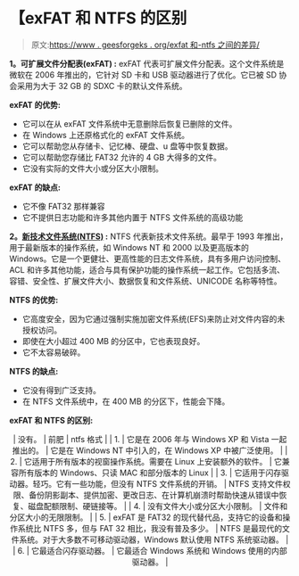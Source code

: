 # 【exFAT 和 NTFS 的区别

> 原文:[https://www . geesforgeks . org/exfat 和-ntfs 之间的差异/](https://www.geeksforgeeks.org/difference-between-exfat-and-ntfs/)

**1。可扩展文件分配表(exFAT) :**
exFAT 代表可扩展文件分配表。这个文件系统是微软在 2006 年推出的，它针对 SD 卡和 USB 驱动器进行了优化。它已被 SD 协会采用为大于 32 GB 的 SDXC 卡的默认文件系统。

**exFAT 的优势:**

*   它可以在从 exFAT 文件系统中无意删除后恢复已删除的文件。
*   在 Windows 上还原格式化的 exFAT 文件系统。
*   它可以帮助您从存储卡、记忆棒、硬盘、u 盘等中恢复数据。
*   它可以帮助您存储比 FAT32 允许的 4 GB 大得多的文件。
*   它没有实际的文件大小或分区大小限制。

**exFAT 的缺点:**

*   它不像 FAT32 那样兼容
*   它不提供日志功能和许多其他内置于 NTFS 文件系统的高级功能

**2。[新技术文件系统(NTFS)](https://www.geeksforgeeks.org/ntfs-full-form/) :**
NTFS 代表新技术文件系统。最早于 1993 年推出，用于最新版本的操作系统，如 Windows NT 和 2000 以及更高版本的 Windows。它是一个更健壮、更高性能的日志文件系统，具有多用户访问控制、ACL 和许多其他功能，适合与具有保护功能的操作系统一起工作。它包括多流、容错、安全性、扩展文件大小、数据恢复和文件系统、UNICODE 名称等特性。

**NTFS 的优势:**

*   它高度安全，因为它通过强制实施加密文件系统(EFS)来防止对文件内容的未授权访问。
*   即使在大小超过 400 MB 的分区中，它也表现良好。
*   它不太容易破碎。

**NTFS 的缺点:**

*   它没有得到广泛支持。
*   在 NTFS 文件系统中，在 400 MB 的分区下，性能会下降。

**exFAT 和 NTFS 的区别:**

<center>

| 没有。 | 前肥 | ntfs 格式 |
| 1. | 它是在 2006 年与 Windows XP 和 Vista 一起推出的。 | 它是在 Windows NT 中引入的，在 Windows XP 中被广泛使用。 |
| 2. | 它适用于所有版本的视窗操作系统。需要在 Linux 上安装额外的软件。 | 它兼容所有版本的 Windows、只读 MAC 和部分版本的 Linux |
| 3. | 它适用于闪存驱动器。轻巧。它有一些功能，但没有 NTFS 文件系统的开销。 | NTFS 支持文件权限、备份阴影副本、提供加密、更改日志、在计算机崩溃时帮助快速从错误中恢复、磁盘配额限制、硬链接等。 |
| 4. | 没有文件大小或分区大小限制。 | 文件和分区大小的无限限制。 |
| 5. | exFAT 是 FAT32 的现代替代品，支持它的设备和操作系统比 NTFS 多，但与 FAT 32 相比，我没有普及多少。 | NTFS 是最现代的文件系统。对于大多数不可移动驱动器，Windows 默认使用 NTFS 系统驱动器。 |
| 6. | 它最适合闪存驱动器。 | 它最适合 Windows 系统和 Windows 使用的内部驱动器。 |

</center>